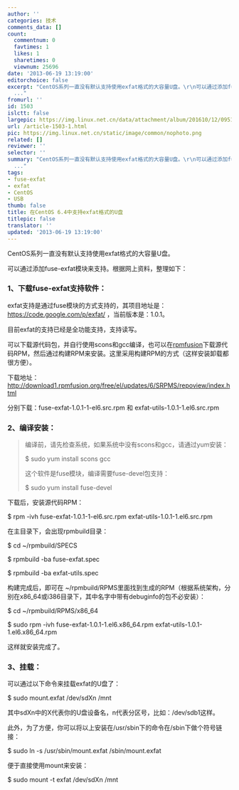 ```yaml
---
author: ''
categories: 技术
comments_data: []
count:
  commentnum: 0
  favtimes: 1
  likes: 1
  sharetimes: 0
  viewnum: 25696
date: '2013-06-19 13:19:00'
editorchoice: false
excerpt: "CentOS系列一直没有默认支持使用exfat格式的大容量U盘。\r\n可以通过添加fuse-exfat模块来支持。根据网上资料，整理如下：\r\n1、下载fuse-exfat支持软件：\r\nexfat支持是通过fuse模块的方式支持的，其项目地址是：https://c
  ..."
fromurl: ''
id: 1503
islctt: false
largepic: https://img.linux.net.cn/data/attachment/album/201610/12/095124vr9cmdgilii8rrwr.png
url: /article-1503-1.html
pic: https://img.linux.net.cn/static/image/common/nophoto.png
related: []
reviewer: ''
selector: ''
summary: "CentOS系列一直没有默认支持使用exfat格式的大容量U盘。\r\n可以通过添加fuse-exfat模块来支持。根据网上资料，整理如下：\r\n1、下载fuse-exfat支持软件：\r\nexfat支持是通过fuse模块的方式支持的，其项目地址是：https://c
  ..."
tags:
- fuse-exfat
- exfat
- CentOS
- USB
thumb: false
title: 在CentOS 6.4中支持exfat格式的U盘
titlepic: false
translator: ''
updated: '2013-06-19 13:19:00'
---
```


CentOS系列一直没有默认支持使用exfat格式的大容量U盘。


可以通过添加fuse-exfat模块来支持。根据网上资料，整理如下：


### 1、下载fuse-exfat支持软件：


exfat支持是通过fuse模块的方式支持的，其项目地址是： <https://code.google.com/p/exfat/> ，当前版本是：1.0.1。


目前exfat的支持已经是全功能支持，支持读写。


可以下载源代码包，并自行使用scons和gcc编译，也可以在[rpmfusion](http://rpmfusion.org/)下载源代码RPM，然后通过构建RPM来安装。这里采用构建RPM的方式（这样安装卸载都很方便）。


下载地址：<http://download1.rpmfusion.org/free/el/updates/6/SRPMS/repoview/index.html>


分别下载：fuse-exfat-1.0.1-1-el6.src.rpm 和 exfat-utils-1.0.1-1.el6.src.rpm


### 2、编译安装：



> 
> 编译前，请先检查系统，如果系统中没有scons和gcc，请通过yum安装：
> 
> 
> $ sudo yum install scons gcc
> 
> 
> 这个软件是fuse模块，编译需要fuse-devel包支持：
> 
> 
> $ sudo yum install fuse-devel
> 
> 
> 


下载后，安装源代码RPM：


$ rpm -ivh fuse-exfat-1.0.1-1-el6.src.rpm exfat-utils-1.0.1-1.el6.src.rpm


在主目录下，会出现rpmbuild目录：


$ cd ~/rpmbuild/SPECS


$ rpmbuild -ba fuse-exfat.spec


$ rpmbuild -ba exfat-utils.spec


构建完成后，即可在 ~/rpmbuild/RPMS里面找到生成的RPM（根据系统架构，分别在x86\_64或i386目录下，其中名字中带有debuginfo的包不必安装）：


$ cd ~/rpmbuild/RPMS/x86\_64


$ sudo rpm -ivh fuse-exfat-1.0.1-1.el6.x86\_64.rpm exfat-utils-1.0.1-1.el6.x86\_64.rpm


这样就安装完成了。


### 3、挂载：


可以通过以下命令来挂载exfat的U盘了：


$ sudo mount.exfat /dev/sdXn /mnt


其中sdXn中的X代表你的U盘设备名，n代表分区号，比如：/dev/sdb1这样。


此外，为了方便，你可以将以上安装在/usr/sbin下的命令在/sbin下做个符号链接：


$ sudo ln -s /usr/sbin/mount.exfat /sbin/mount.exfat


便于直接使用mount来安装：


$ sudo mount -t exfat /dev/sdXn /mnt